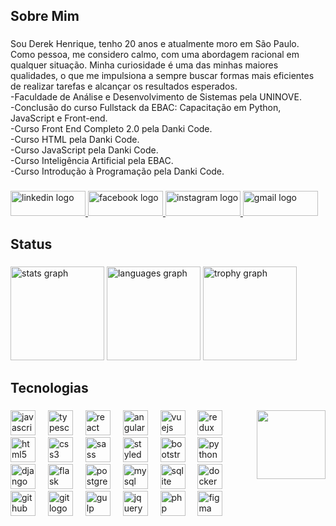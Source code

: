 <h2 align="left">Sobre Mim</h2>

###

<p align="left">Sou Derek Henrique, tenho 20 anos e atualmente moro em São Paulo. Como pessoa, me considero calmo, com uma abordagem racional em qualquer situação. Minha curiosidade é uma das minhas maiores qualidades, o que me impulsiona a sempre buscar formas mais eficientes de realizar tarefas e alcançar os resultados esperados.<br>-Faculdade de Análise e Desenvolvimento de Sistemas pela UNINOVE.<br>-Conclusão do curso Fullstack da EBAC: Capacitação em Python, JavaScript e Front-end.<br>-Curso Front End Completo 2.0 pela Danki Code.<br>-Curso HTML pela Danki Code.<br>-Curso JavaScript pela Danki Code.<br>-Curso Inteligência Artificial pela EBAC.<br>-Curso Introdução à Programação pela Danki Code.</p>

###

<div align="left">
  <a href="https://www.linkedin.com/in/derekhenrique/" target="_blank">
    <img src="https://img.shields.io/badge/LinkedIn-0077B5?style=for-the-badge&logo=linkedin&logoColor=white" width="120" height="40" alt="linkedin logo"  />
  </a>
  <a href="https://www.facebook.com/" target="_blank">
    <img src="https://img.shields.io/badge/Facebook-1877F2?style=for-the-badge&logo=facebook&logoColor=white" width="120" height="40" alt="facebook logo"  />
  </a>
  <a href="https://www.instagram.com/deckin_3/" target="_blank">
    <img src="https://img.shields.io/badge/Instagram-E4405F?style=for-the-badge&logo=instagram&logoColor=white" width="120" height="40" alt="instagram logo"  />
  </a>
  <a href="derek.cbed@outlook.com" target="_blank">
    <img src="https://img.shields.io/badge/Gmail-D14836?style=for-the-badge&logo=gmail&logoColor=white" width="120" height="40" alt="gmail logo"  />
  </a>
</div>


###

<h2 align="left">Status</h2>

###

<div align="left">
  <img src="https://github-readme-stats.vercel.app/api?username=derekH13&hide_title=false&hide_rank=false&show_icons=true&include_all_commits=true&count_private=true&disable_animations=false&theme=algolia&locale=pt-br&hide_border=false&order=1" height="150" alt="stats graph"  />
  <img src="https://github-readme-stats.vercel.app/api/top-langs?username=derekH13&locale=pt-br&hide_title=false&layout=compact&card_width=320&langs_count=5&theme=algolia&hide_border=false&order=2" height="150" alt="languages graph"  />
  <img src="https://github-profile-trophy.vercel.app?username=derekH13&theme=algolia&column=-1&row=1&margin-w=8&margin-h=8&no-bg=false&no-frame=false&order=4" height="150" alt="trophy graph"  />
</div>

###

<h2 align="left">Tecnologias</h2>

###

<img align="right" height="110" src="https://media1.giphy.com/media/v1.Y2lkPTc5MGI3NjExb2puMzE2cWVwazBrYmV3eHZqbGswdHZkODJ0NTNlc2NoejQxdjlzaiZlcD12MV9pbnRlcm5hbF9naWZfYnlfaWQmY3Q9Zw/2IudUHdI075HL02Pkk/giphy.gif"  />

###

<div align="left">
  <img src="https://skillicons.dev/icons?i=js" height="40" alt="javascript logo"  />
  <img width="12" />
  <img src="https://skillicons.dev/icons?i=ts" height="40" alt="typescript logo"  />
  <img width="12" />
  <img src="https://skillicons.dev/icons?i=react" height="40" alt="react logo"  />
  <img width="12" />
  <img src="https://skillicons.dev/icons?i=angular" height="40" alt="angularjs logo"  />
  <img width="12" />
  <img src="https://skillicons.dev/icons?i=vue" height="40" alt="vuejs logo"  />
  <img width="12" />
  <img src="https://skillicons.dev/icons?i=redux" height="40" alt="redux logo"  />
  <img width="12" />
  <img src="https://skillicons.dev/icons?i=html" height="40" alt="html5 logo"  />
  <img width="12" />
  <img src="https://skillicons.dev/icons?i=css" height="40" alt="css3 logo"  />
  <img width="12" />
  <img src="https://skillicons.dev/icons?i=sass" height="40" alt="sass logo"  />
  <img width="12" />
  <img src="https://skillicons.dev/icons?i=styledcomponents" height="40" alt="styledcomponents logo"  />
  <img width="12" />
  <img src="https://skillicons.dev/icons?i=bootstrap" height="40" alt="bootstrap logo"  />
  <img width="12" />
  <img src="https://skillicons.dev/icons?i=py" height="40" alt="python logo"  />
  <img width="12" />
  <img src="https://skillicons.dev/icons?i=django" height="40" alt="django logo"  />
  <img width="12" />
  <img src="https://skillicons.dev/icons?i=flask" height="40" alt="flask logo"  />
  <img width="12" />
  <img src="https://skillicons.dev/icons?i=postgres" height="40" alt="postgresql logo"  />
  <img width="12" />
  <img src="https://skillicons.dev/icons?i=mysql" height="40" alt="mysql logo"  />
  <img width="12" />
  <img src="https://skillicons.dev/icons?i=sqlite" height="40" alt="sqlite logo"  />
  <img width="12" />
  <img src="https://skillicons.dev/icons?i=docker" height="40" alt="docker logo"  />
  <img width="12" />
  <img src="https://skillicons.dev/icons?i=github" height="40" alt="github logo"  />
  <img width="12" />
  <img src="https://skillicons.dev/icons?i=git" height="40" alt="git logo"  />
  <img width="12" />
  <img src="https://skillicons.dev/icons?i=gulp" height="40" alt="gulp logo"  />
  <img width="12" />
  <img src="https://skillicons.dev/icons?i=jquery" height="40" alt="jquery logo"  />
  <img width="12" />
  <img src="https://skillicons.dev/icons?i=php" height="40" alt="php logo"  />
  <img width="12" />
  <img src="https://skillicons.dev/icons?i=figma" height="40" alt="figma logo"  />
</div>

###



